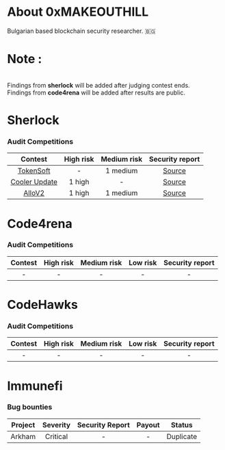 # About 0xMAKEOUTHILL

Bulgarian based blockchain security researcher. 🇧🇬

# Note :
<br/>Findings from **sherlock** will be added after judging contest ends.
<br/>Findings from **code4rena** will be added after results are public.

# Sherlock 

### Audit Competitions
| Contest | High risk | Medium risk | Security report |
|:--:|:--:|:--:|:--:|
| [TokenSoft](https://audits.sherlock.xyz/contests/100) | - | 1 medium | [Source](https://github.com/MAKEOUTHILL6/public_audits/blob/main/Contests/sherlock/Tokensoft.md) |
| [Cooler Update](https://audits.sherlock.xyz/contests/107) | 1 high | - | [Source](https://github.com/MAKEOUTHILL6/public_audits/blob/main/Contests/sherlock/CoolerUpdate.md) |
| [AlloV2](https://audits.sherlock.xyz/contests/101) | 1 high | 1 medium | [Source](https://github.com/MAKEOUTHILL6/public_audits/blob/main/Contests/sherlock/AlloV2.md) |

# Code4rena 

### Audit Competitions
| Contest | High risk | Medium risk | Low risk | Security report |
|:--:|:--:|:--:|:--:|:--:|
| - | - | - | - | - |

# CodeHawks 

### Audit Competitions
| Contest | High risk | Medium risk | Low risk | Security report |
|:--:|:--:|:--:|:--:|:--:|
| - | - | - | - | - |

# Immunefi 

### Bug bounties
| Project | Severity | Security Report | Payout | Status |
|:--:|:--:|:--:|:--:|:--:|
| Arkham | Critical | - | - | Duplicate |
